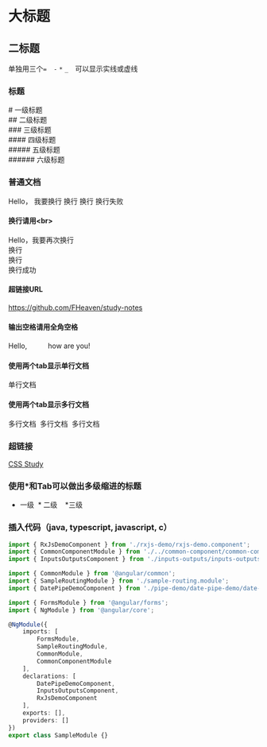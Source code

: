 大标题
======


二标题
------

  单独用三个`=`　`-` `*` `_`　可以显示实线或虚线

### 标题
\# 一级标题<br>
\## 二级标题<br>
\### 三级标题<br>
\#### 四级标题<br>
\##### 五级标题<br>
\###### 六级标题<br>

### 普通文档
Hello， 我要换行
换行
换行
换行失败
#### 换行请用\<br>
Hello，我要再次换行<br>
换行<br>
换行<br>
换行成功

#### 超链接URL
https://github.com/FHeaven/study-notes

#### 输出空格请用全角空格
Hello,　　　how are you!

#### 使用两个tab显示单行文档
  单行文档

#### 使用两个tab显示多行文档
  多行文档
  多行文档
  多行文档

### 超链接
[CSS Study](https://github.com/FHeaven/study-notes/new/master/css "CSS Study")  

### 使用\*和Tab可以做出多级缩进的标题
* 一级
  * 二级
    *三级


### 插入代码（java, typescript, javascript, c）
```typescript
import { RxJsDemoComponent } from './rxjs-demo/rxjs-demo.component';
import { CommonComponentModule } from './../common-component/common-component.module';
import { InputsOutputsComponent } from './inputs-outputs/inputs-outputs.component';

import { CommonModule } from '@angular/common';
import { SampleRoutingModule } from './sample-routing.module';
import { DatePipeDemoComponent } from './pipe-demo/date-pipe-demo/date-pipe-demo.component';

import { FormsModule } from '@angular/forms';
import { NgModule } from '@angular/core';

@NgModule({
    imports: [
        FormsModule,
        SampleRoutingModule,
        CommonModule,
        CommonComponentModule
    ],
    declarations: [
        DatePipeDemoComponent,
        InputsOutputsComponent,
        RxJsDemoComponent
    ],
    exports: [],
    providers: []
})
export class SampleModule {}

```
